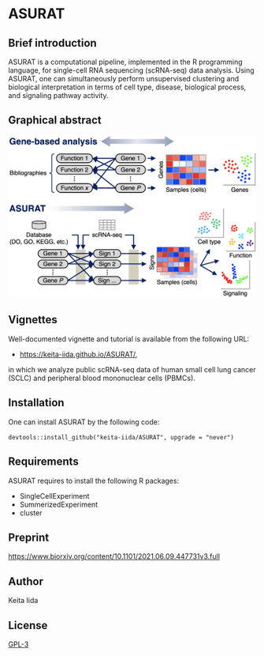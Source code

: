 # ASURAT
## Brief introduction
ASURAT is a computational pipeline, implemented in the R programming language, for single-cell RNA sequencing (scRNA-seq) data analysis.
Using ASURAT, one can simultaneously perform unsupervised clustering and biological interpretation in terms of cell type, disease, biological process, and signaling pathway activity.

## Graphical abstract
<img src="figures/figure_00_0001.png" width="600px">

## Vignettes
Well-documented vignette and tutorial is available from the following URL:

* https://keita-iida.github.io/ASURAT/,

in which we analyze public scRNA-seq data of human small cell lung cancer (SCLC) and peripheral blood mononuclear cells (PBMCs).

## Installation
One can install ASURAT by the following code:

```{r}
devtools::install_github("keita-iida/ASURAT", upgrade = "never")
```

## Requirements
ASURAT requires to install the following R packages:

* SingleCellExperiment
* SummerizedExperiment
* cluster

## Preprint
https://www.biorxiv.org/content/10.1101/2021.06.09.447731v3.full

## Author
Keita Iida

## License
[GPL-3](https://github.com/keita-iida/ASURAT/blob/main/LICENSE)
